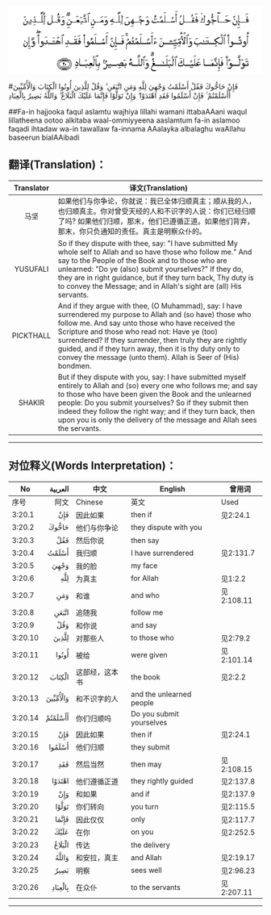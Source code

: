 ![003:020](images/003_020.gif)

#فَإِنْ حَاجُّوكَ فَقُلْ أَسْلَمْتُ وَجْهِيَ لِلَّهِ وَمَنِ اتَّبَعَنِ ۗ وَقُلْ لِلَّذِينَ أُوتُوا الْكِتَابَ وَالْأُمِّيِّينَ أَأَسْلَمْتُمْ ۚ فَإِنْ أَسْلَمُوا فَقَدِ اهْتَدَوْا ۖ وَإِنْ تَوَلَّوْا فَإِنَّمَا عَلَيْكَ الْبَلَاغُ ۗ وَاللَّهُ بَصِيرٌ بِالْعِبَادِ 

##Fa-in hajjooka faqul aslamtu wajhiya lillahi wamani ittabaAAani waqul lillatheena ootoo alkitaba waal-ommiyyeena aaslamtum fa-in aslamoo faqadi ihtadaw wa-in tawallaw fa-innama AAalayka albalaghu waAllahu baseerun bialAAibadi 

## 翻译(Translation)：

| Translator | 译文(Translation)                                            |
| :--------: | ------------------------------------------------------------ |
|    马坚    | 如果他们与你争论，你就说：我已全体归顺真主；顺从我的人，也归顺真主。你对曾受天经的人和不识字的人说：你们已经归顺了吗? 如果他们归顺，那末，他们已遵循正道。如果他们背弃，那末，你只负通知的责任。真主是明察众仆的。 |
|  YUSUFALI  | So if they dispute with thee, say: "I have submitted My whole self to Allah and so have those who follow me." And say to the People of the Book and to those who are unlearned: "Do ye (also) submit yourselves?" If they do, they are in right guidance, but if they turn back, Thy duty is to convey the Message; and in Allah's sight are (all) His servants. |
| PICKTHALL  | And if they argue with thee, (O Muhammad), say: I have surrendered my purpose to Allah and (so have) those who follow me. And say unto those who have received the Scripture and those who read not: Have ye (too) surrendered? If they surrender, then truly they are rightly guided, and if they turn away, then it is thy duty only to convey the message (unto them). Allah is Seer of (His) bondmen. |
|   SHAKIR   | But if they dispute with you, say: I have submitted myself entirely to Allah and (so) every one who follows me; and say to those who have been given the Book and the unlearned people: Do you submit yourselves? So if they submit then indeed they follow the right way; and if they turn back, then upon you is only the delivery of the message and Allah sees the servants. |

---

## 对位释义(Words Interpretation)：

| No   | العربية | 中文    | English | 曾用词 |
| ---- | ------: | ------- | ------- | ------ |
| 序号 |    阿文 | Chinese | 英文    | Used   |
| 3:20.1  | فَإِنْ      | 因此如果       | then if                  | 见2:24.1   |
| 3:20.2  | حَاجُّوكَ    | 他们与你争论   | they dispute with you    |            |
| 3:20.3  | فَقُلْ      | 然后你说       | then say                 |            |
| 3:20.4  | أَسْلَمْتُ    | 我归顺         | I have surrendered       | 见2:131.7  |
| 3:20.5  | وَجْهِيَ     | 我的脸         | my face                  |            |
| 3:20.6  | لِلَّهِ      | 为真主         | for Allah                | 见1:2.2    |
| 3:20.7  | وَمَنِ      | 和谁           | and who                  | 见2:108.11 |
| 3:20.8  | اتَّبَعَنِ    | 追随我         | follow me                |            |
| 3:20.9  | وَقُلْ      | 和你说         | and say                  |            |
| 3:20.10 | لِلَّذِينَ    | 对那些人       | to those who             | 见2:79.2   |
| 3:20.11 | أُوتُوا    | 被给           | were given               | 见2:101.14 |
| 3:20.12 | الْكِتَابَ   | 这部经，这本书 | the book                 | 见2:2.2    |
| 3:20.13 | وَالْأُمِّيِّينَ | 和不识字的人   | and the unlearned people |            |
| 3:20.14 | أَأَسْلَمْتُمْ  | 你们归顺吗     | Do you submit yourselves |            |
| 3:20.15 | فَإِنْ      | 因此如果       | then if                  | 见2:24.1   |
| 3:20.16 | أَسْلَمُوا   | 他们归顺       | they submit              |            |
| 3:20.17 | فَقَدِ      | 然后当然       | then may                 | 见2:108.15 |
| 3:20.18 | اهْتَدَوْا   | 他们遵循正道   | they rightly guided      | 见2:137.8  |
| 3:20.19 | وَإِنْ      | 和如果         | and if                   | 见2:137.9  |
| 3:20.20 | تَوَلَّوْا    | 你们转向       | you turn                 | 见2:115.5  |
| 3:20.21 | فَإِنَّمَا    | 因此仅仅       | only                     | 见2:117.7  |
| 3:20.22 | عَلَيْكَ     | 在你           | on you                   | 见2:252.5  |
| 3:20.23 | الْبَلَاغُ   | 传达           | the delivery             |            |
| 3:20.24 | وَاللَّهُ    | 和安拉，真主   | and Allah                | 见2:19.17  |
| 3:20.25 | بَصِيرٌ     | 明察           | sees well                | 见2:96.23  |
| 3:20.26 | بِالْعِبَادِ  | 在众仆         | to the servants          | 见2:207.11 |

---
